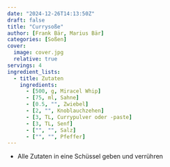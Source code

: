 ```yaml
---
date: "2024-12-26T14:13:50Z"
draft: false
title: "Currysoße"
author: [Frank Bär, Marius Bär]
categories: [Soßen]
cover:
  image: cover.jpg
  relative: true
servings: 4
ingredient_lists:
  - title: Zutaten
    ingredients:
      - [500, g, Miracel Whip]
      - [75, ml, Sahne]
      - [0.5, "", Zwiebel]
      - [2, "", Knoblauchzehen]
      - [3, TL, Currypulver oder -paste]
      - [3, TL, Senf]
      - ["", "", Salz]
      - ["", "", Pfeffer]
---
```


- Alle Zutaten in eine Schüssel geben und verrühren
